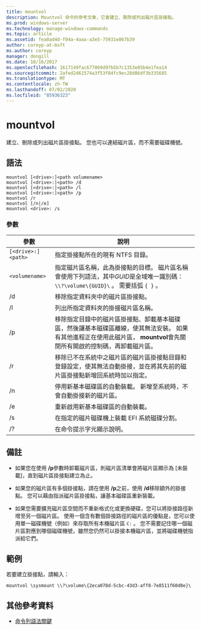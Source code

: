 ```yaml
---
title: mountvol
description: Mountvol 命令的參考文章，它會建立、刪除或列出磁片區掛接點。
ms.prod: windows-server
ms.technology: manage-windows-commands
ms.topic: article
ms.assetid: fea8ad4d-f04a-4aaa-a3e5-75931e867b39
author: coreyp-at-msft
ms.author: coreyp
manager: dongill
ms.date: 10/16/2017
ms.openlocfilehash: 1617149fac677069d97b5b7c1353e85b4e1fea14
ms.sourcegitcommit: 2afed2461574a3f53f84fc9ec28d86df3b335685
ms.translationtype: MT
ms.contentlocale: zh-TW
ms.lasthandoff: 07/02/2020
ms.locfileid: "85936323"
---
```

# <a name="mountvol"></a>mountvol

建立、刪除或列出磁片區掛接點。 您也可以連結磁片區，而不需要磁碟機號。

## <a name="syntax"></a>語法

```
mountvol [<drive>:]<path volumename>
mountvol [<drive>:]<path> /d
mountvol [<drive>:]<path> /l
mountvol [<drive>:]<path> /p
mountvol /r
mountvol [/n|/e]
mountvol <drive>: /s
```

### <a name="parameters"></a>參數

| 參數 | 說明 |
| --------- | ----------- |
| `[<drive>:]<path>` | 指定掛接點所在的現有 NTFS 目錄。 |
| `<volumename>` | 指定磁片區名稱，此為掛接點的目標。 磁片區名稱會使用下列語法，其中*GUID*是全域唯一識別碼： `\\?\volume\{GUID}\` 。 需要括弧 `{ }` 。 |
| /d | 移除指定資料夾中的磁片區掛接點。 |
| /l | 列出所指定資料夾的掛接磁片區名稱。 |
| /p | 移除指定目錄中的磁片區掛接點、卸載基本磁碟區，然後讓基本磁碟區離線，使其無法安裝。 如果有其他進程正在使用此磁片區， **mountvol**會先關閉所有開啟的控制碼，再卸載磁片區。 |
| /r | 移除已不在系統中之磁片區的磁片區掛接點目錄和登錄設定，使其無法自動掛接，並在將其先前的磁片區掛接點新增回系統時加以指定。 |
| /n | 停用新基本磁碟區的自動裝載。 新增至系統時，不會自動掛接新的磁片區。 |
| /e | 重新啟用新基本磁碟區的自動裝載。 |
| /s | 在指定的磁片磁碟機上裝載 EFI 系統磁碟分割。 |
| /? | 在命令提示字元顯示說明。 |

## <a name="remarks"></a>備註

- 如果您在使用 **/p**參數時卸載磁片區，則磁片區清單會將磁片區顯示為 [未裝載]，直到磁片區掛接點建立為止。

- 如果您的磁片區有多個掛接點，請在使用 **/p**之前，使用 **/d**移除額外的掛接點。 您可以藉由指派磁片區掛接點，讓基本磁碟區重新裝載。

- 如果您需要擴充磁片區空間而不重新格式化或更換硬碟，您可以將掛接路徑新增至另一個磁片區。 使用一個含有數個掛接路徑的磁片區的優點是，您可以使用單一磁碟機號（例如）來存取所有本機磁片區 `C:` 。 您不需要記住哪一個磁片區對應到哪個磁碟機號，雖然您仍然可以掛接本機磁片區，並將磁碟機號指派給它們。

## <a name="examples"></a>範例

若要建立掛接點，請輸入：

```
mountvol \sysmount \\?\volume\{2eca078d-5cbc-43d3-aff8-7e8511f60d0e}\
```

## <a name="additional-references"></a>其他參考資料

- [命令列語法關鍵](command-line-syntax-key.md)

